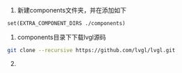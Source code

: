 1. 新建components文件夹，并在添加如下
```
set(EXTRA_COMPONENT_DIRS ./components)
```
1. components目录下下载lvgl源码
```bash
git clone --recursive https://github.com/lvgl/lvgl.git
```
2. 
